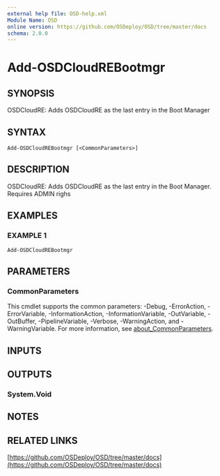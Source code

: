 ```yaml
---
external help file: OSD-help.xml
Module Name: OSD
online version: https://github.com/OSDeploy/OSD/tree/master/docs
schema: 2.0.0
---
```


# Add-OSDCloudREBootmgr

## SYNOPSIS
OSDCloudRE: Adds OSDCloudRE as the last entry in the Boot Manager

## SYNTAX

```
Add-OSDCloudREBootmgr [<CommonParameters>]
```

## DESCRIPTION
OSDCloudRE: Adds OSDCloudRE as the last entry in the Boot Manager.
Requires ADMIN righs

## EXAMPLES

### EXAMPLE 1
```
Add-OSDCloudREBootmgr
```

## PARAMETERS

### CommonParameters
This cmdlet supports the common parameters: -Debug, -ErrorAction, -ErrorVariable, -InformationAction, -InformationVariable, -OutVariable, -OutBuffer, -PipelineVariable, -Verbose, -WarningAction, and -WarningVariable. For more information, see [about_CommonParameters](http://go.microsoft.com/fwlink/?LinkID=113216).

## INPUTS

## OUTPUTS

### System.Void
## NOTES

## RELATED LINKS

[https://github.com/OSDeploy/OSD/tree/master/docs](https://github.com/OSDeploy/OSD/tree/master/docs)

